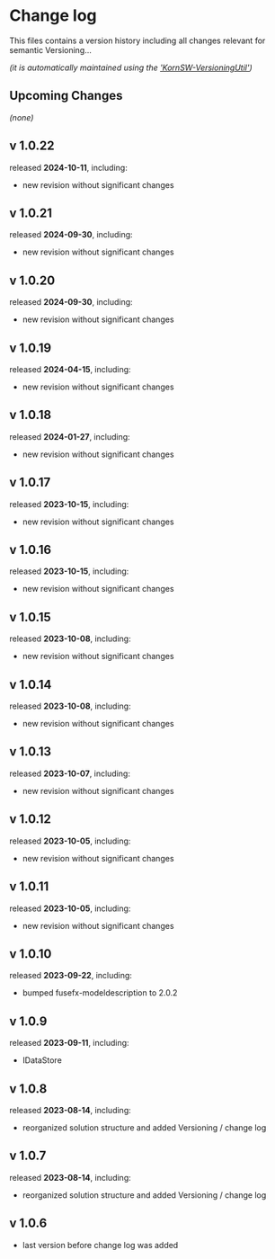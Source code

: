 # Change log
This files contains a version history including all changes relevant for semantic Versioning...

*(it is automatically maintained using the ['KornSW-VersioningUtil'](https://github.com/KornSW/VersioningUtil))*




## Upcoming Changes

*(none)*



## v 1.0.22
released **2024-10-11**, including:
 - new revision without significant changes



## v 1.0.21
released **2024-09-30**, including:
 - new revision without significant changes



## v 1.0.20
released **2024-09-30**, including:
 - new revision without significant changes



## v 1.0.19
released **2024-04-15**, including:
 - new revision without significant changes



## v 1.0.18
released **2024-01-27**, including:
 - new revision without significant changes



## v 1.0.17
released **2023-10-15**, including:
 - new revision without significant changes



## v 1.0.16
released **2023-10-15**, including:
 - new revision without significant changes



## v 1.0.15
released **2023-10-08**, including:
 - new revision without significant changes



## v 1.0.14
released **2023-10-08**, including:
 - new revision without significant changes



## v 1.0.13
released **2023-10-07**, including:
 - new revision without significant changes



## v 1.0.12
released **2023-10-05**, including:
 - new revision without significant changes



## v 1.0.11
released **2023-10-05**, including:
 - new revision without significant changes



## v 1.0.10
released **2023-09-22**, including:
 - bumped fusefx-modeldescription to 2.0.2



## v 1.0.9
released **2023-09-11**, including:
 - IDataStore



## v 1.0.8
released **2023-08-14**, including:
 - reorganized solution structure and added Versioning / change log



## v 1.0.7
released **2023-08-14**, including:
 - reorganized solution structure and added Versioning / change log



## v 1.0.6
 - last version before change log was added



